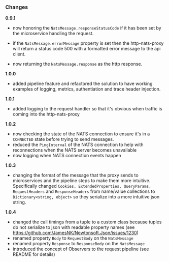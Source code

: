### Changes

**0.9.1**

* now honoring the `NatsMessage.responseStatusCode` if it has been set by the microservice handling the request.

* if the `NatsMessage.errorMessage` property is set then the http-nats-proxy will return a status code 500 with a formatted error message to the api client.

* now returning the `NatsMessage.response` as the http response.

**1.0.0**

* added pipeline feature and refactored the solution to have working examples of logging, metrics, authentiation and trace header injection.

**1.0.1**

* added logging to the request handler so that it's obvious when traffic is coming into the http-nats-proxy


**1.0.2**

* now checking the state of the NATS connection to ensure it's in a `CONNECTED` state before trying to send messages.
* reduced the `PingInterval` of the NATS connection to help with reconnections when the NATS server becomes unavailable
* now logging when NATS connection events happen

**1.0.3**

* changing the format of the message that the proxy sends to microservices and the pipeline steps to make them more intuitive. Specifically changed `Cookies, ExtendedProperties, QueryParams, RequestHeaders` and `ResponseHeaders` from name/value collections to `Dictionary<string, object>` so they serialize into a more intuitive json string.

**1.0.4** 

* changed the call timings from a tuple to a custom class because tuples do not serialize to json with readable property names (see https://github.com/JamesNK/Newtonsoft.Json/issues/1230)
* renamed property `Body` to `RequestBody` on the `NatsMessage`
* renamed property `Response` to `ResponseBody` on the `NatsMessage`
* introduced the concept of Observers to the request pipeline (see README for details)
